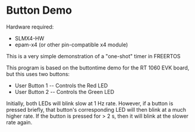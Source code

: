 # Button Demo

Hardware required:
- SLMX4-HW
- epam-x4 (or other pin-compatible x4 module)

This is a very simple demonstration of a "one-shot" timer in FREERTOS

This program is based on the buttontime demo for the RT 1060 EVK board, but
this uses two buttons:
- User Button 1 -- Controls the Red LED
- User Button 2 -- Controls the Green LED

Initially, both LEDs will blink slow at 1 Hz rate. However, if a button is 
pressed briefly, that button's corresponding LED will then blink at a much 
higher rate. If the button is pressed for > 2 s, then it will blink at the 
slower rate again.